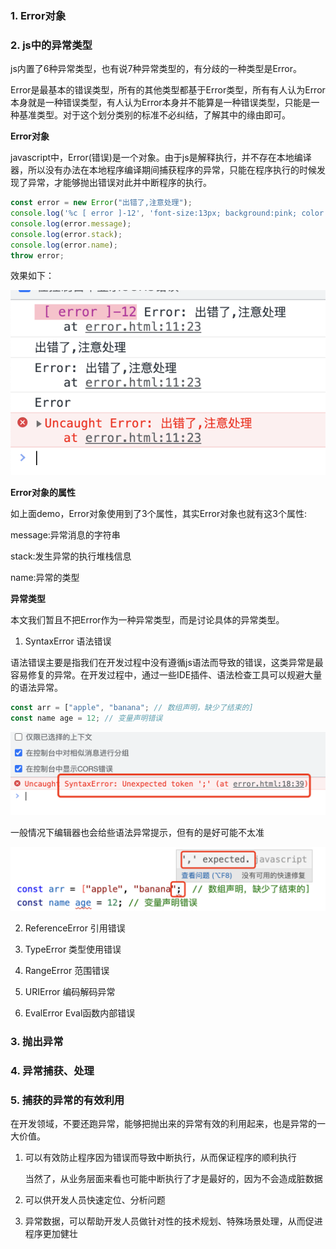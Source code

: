 ### 1. Error对象

### 2. js中的异常类型

js内置了6种异常类型，也有说7种异常类型的，有分歧的一种类型是Error。

Error是最基本的错误类型，所有的其他类型都基于Error类型，所有有人认为Error本身就是一种错误类型，有人认为Error本身并不能算是一种错误类型，只能是一种基准类型。对于这个划分类别的标准不必纠结，了解其中的缘由即可。

**Error对象**

javascript中，Error(错误)是一个对象。由于js是解释执行，并不存在本地编译器，所以没有办法在本地程序编译期间捕获程序的异常，只能在程序执行的时候发现了异常，才能够抛出错误对此并中断程序的执行。

```js
const error = new Error("出错了,注意处理");
console.log('%c [ error ]-12', 'font-size:13px; background:pink; color:#bf2c9f;', error)
console.log(error.message);
console.log(error.stack);
console.log(error.name);
throw error;
```

效果如下：

![抛出异常了](./images/i7.png)

**Error对象的属性**

如上面demo，Error对象使用到了3个属性，其实Error对象也就有这3个属性:

message:异常消息的字符串

stack:发生异常的执行堆栈信息

name:异常的类型

**异常类型**

本文我们暂且不把Error作为一种异常类型，而是讨论具体的异常类型。

1. SyntaxError 语法错误

语法错误主要是指我们在开发过程中没有遵循js语法而导致的错误，这类异常是最容易修复的异常。在开发过程中，通过一些IDE插件、语法检查工具可以规避大量的语法异常。

```ts
const arr = ["apple", "banana"; // 数组声明，缺少了结束的]
const name age = 12; // 变量声明错误
```

![语法错误](./images/i8.png)

一般情况下编辑器也会给些语法异常提示，但有的是好可能不太准

![编辑器语法异常提示](./images/i9.png)

2. ReferenceError 引用错误

3. TypeError 类型使用错误

4. RangeError 范围错误

5. URIError 编码解码异常

6. EvalError Eval函数内部错误

### 3. 抛出异常

### 4. 异常捕获、处理

### 5. 捕获的异常的有效利用

在开发领域，不要还跑异常，能够把抛出来的异常有效的利用起来，也是异常的一大价值。

1. 可以有效防止程序因为错误而导致中断执行，从而保证程序的顺利执行

    当然了，从业务层面来看也可能中断执行了才是最好的，因为不会造成脏数据

2. 可以供开发人员快速定位、分析问题

3. 异常数据，可以帮助开发人员做针对性的技术规划、特殊场景处理，从而促进程序更加健壮